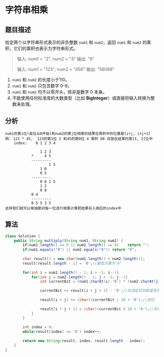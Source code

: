 # 字符串相乘

## 题目描述

给定两个以字符串形式表示的非负整数 `num1` 和 `num2`，返回 `num1` 和 `num2` 的乘积，它们的乘积也表示为字符串形式。

>输入: num1 = "2", num2 = "3" 输出: "6"
>
>输入: num1 = "123", num2 = "456" 输出: "56088"

1. `num1` 和 `num2` 的长度小于110。
2. `num1` 和 `num2` 只包含数字 0-9。
3. `num1` 和 `num2` 均不以零开头，除非是数字 0 本身。
4. 不能使用任何标准库的大数类型（比如 **BigInteger**）或直接将输入转换为整数来处理。

## 分析

```
num1的第i位(高位从0开始)和num2的第j位相乘的结果在乘积中的位置是[i+j, i+j+1]
例: 123 * 45,  123的第1位 2 和45的第0位 4 乘积 08 存放在结果的第[1, 2]位中
    index:    0 1 2 3 4  

                1 2 3
            *     4 5
            ---------
                    1 5
                1 0
                0 5
            ---------
                0 6 1 5
                1 2
                0 8
            0 4
            ---------
            0 5 5 3 5
这样我们就可以单独都对每一位进行相乘计算把结果存入相应的index中  
```

## 算法

```java
class Solution {
    public String multiply(String num1, String num2) {
        if(num1.length() == 0 || num2.length() == 0)    return "";
        if(num1.equals("0") || num2.equals("0")) return "0";
        
        char result[] = new char[num1.length() + num2.length()];
        result[result.length - 1] = '0';//最低为置为‘0’
        
        for(int i = num1.length() - 1; i > -1; i--){
            for(int j = num2.length() - 1; j > -1; j--){
                int currentBit = (num1.charAt(i)-'0') * (num2.charAt(j)-'0');//当前位计算结果
                
                currentBit += result[i + j + 1] - '0';//先加低位判断是否有新的进位
                
                result[i + j] += (char)(currentBit / 10 + '0');//进位
                
                result[i + j + 1] = (char)(currentBit % 10 + '0');//余位
            }
        }
        
        int index = 0;
        while(result[index] == '0') index++;
        
        return new String(result, index, result.length - index);
    }
}
```